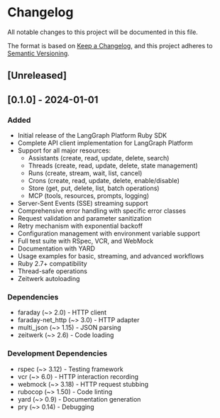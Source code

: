 # Changelog

All notable changes to this project will be documented in this file.

The format is based on [Keep a Changelog](https://keepachangelog.com/en/1.0.0/),
and this project adheres to [Semantic Versioning](https://semver.org/spec/v2.0.0.html).

## [Unreleased]

## [0.1.0] - 2024-01-01

### Added
- Initial release of the LangGraph Platform Ruby SDK
- Complete API client implementation for LangGraph Platform
- Support for all major resources:
  - Assistants (create, read, update, delete, search)
  - Threads (create, read, update, delete, state management)
  - Runs (create, stream, wait, list, cancel)
  - Crons (create, read, update, delete, enable/disable)
  - Store (get, put, delete, list, batch operations)
  - MCP (tools, resources, prompts, logging)
- Server-Sent Events (SSE) streaming support
- Comprehensive error handling with specific error classes
- Request validation and parameter sanitization
- Retry mechanism with exponential backoff
- Configuration management with environment variable support
- Full test suite with RSpec, VCR, and WebMock
- Documentation with YARD
- Usage examples for basic, streaming, and advanced workflows
- Ruby 2.7+ compatibility
- Thread-safe operations
- Zeitwerk autoloading

### Dependencies
- faraday (~> 2.0) - HTTP client
- faraday-net_http (~> 3.0) - HTTP adapter
- multi_json (~> 1.15) - JSON parsing
- zeitwerk (~> 2.6) - Code loading

### Development Dependencies
- rspec (~> 3.12) - Testing framework
- vcr (~> 6.0) - HTTP interaction recording
- webmock (~> 3.18) - HTTP request stubbing
- rubocop (~> 1.50) - Code linting
- yard (~> 0.9) - Documentation generation
- pry (~> 0.14) - Debugging 